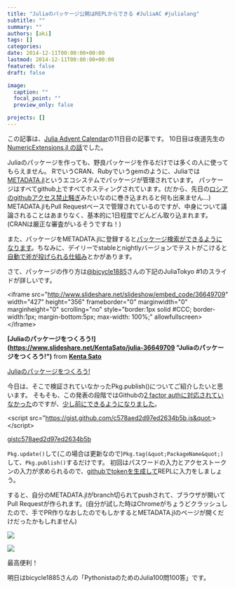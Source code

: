 ```yaml
---
title: "Juliaのパッケージ公開はREPLからできる #JuliaAC #julialang"
subtitle: ""
summary: ""
authors: [aki]
tags: []
categories: 
date: 2014-12-11T00:00:00+00:00
lastmod: 2014-12-11T00:00:00+00:00
featured: false
draft: false

image:
  caption: ""
  focal_point: ""
  preview_only: false

projects: []
---
```

この記事は、[Julia Advent Calendar](http://qiita.com/advent-calendar/2014/julialang)の11日目の記事です。 10日目は夜道先生の[NumericExtensions.jl の話](http://yomichi.hateblo.jp/entry/2014/12/10/052839)でした。

Juliaのパッケージを作っても、野良パッケージを作るだけでは多くの人に使ってもらえません。 RでいうCRAN、Rubyでいうgemのように、Juliaでは[METADATA.jl](https://github.com/JuliaLang/METADATA.jl)というエコシステムでパッケージが管理されています。 パッケージはすべてgithub上ですべてホスティングされています。(だから、先日の[ロシアのgithubアクセス禁止騒ぎ](http://jp.techcrunch.com/2014/12/04/20141203github-russia/)みたいなのに巻き込まれると何も出来ません...) METADATA.jlもPull Requestベースで管理されているのですが、中身について議論されることはあまりなく、基本的に1日程度でどんどん取り込まれます。(CRANは厳正な審査がいるそうですね！)

また、パッケージをMETADATA.jlに登録すると[パッケージ検索ができるようになります](http://pkg.julialang.org/)。ちなみに、デイリーでstableとnightlyバージョンでテストがこけると[自動で斧が投げられる仕組み](https://github.com/chezou/MeCab.jl/issues/1)とかがあります。

さて、パッケージの作り方は[@bicycle1885](https://twitter.com/bicycle1885)さんの下記のJuliaTokyo #1のスライドが詳しいです。

&lt;iframe src=&quot;http://www.slideshare.net/slideshow/embed_code/36649709&quot; width=&quot;427&quot; height=&quot;356&quot; frameborder=&quot;0&quot; marginwidth=&quot;0&quot; marginheight=&quot;0&quot; scrolling=&quot;no&quot; style=&quot;border:1px solid #CCC; border-width:1px; margin-bottom:5px; max-width: 100%;&quot; allowfullscreen&gt; &lt;/iframe&gt;

  **[Juliaのパッケージをつくろう!](https://www.slideshare.net/KentaSato/julia-36649709 &quot;Juliaのパッケージをつくろう!&quot;)** from **[Kenta Sato](http://www.slideshare.net/KentaSato)** 

[Juliaのパッケージをつくろう!](http://www.slideshare.net/KentaSato/julia-36649709)

今日は、そこで検証されていなかったPkg.publish()についてご紹介したいと思います。 そもそも、この発表の段階ではGithubの[2 factor authに対応されていなかった](https://github.com/JuliaLang/julia/issues/5252)のですが、[少し前にできるようになりました](https://github.com/JuliaLang/julia/commit/a5b1f3066e62356bc59a2ca542358b620d6e0435)。

&lt;script src=&quot;https://gist.github.com/c578aed2d97ed2634b5b.js&quot;&gt; &lt;/script&gt;

[gistc578aed2d97ed2634b5b](https://gist.github.com/c578aed2d97ed2634b5b)

`Pkg.update()`して(この場合は更新なので)`Pkg.tag(&quot;PackageName&quot;)`して、`Pkg.publish()`するだけです。 初回はパスワードの入力とアクセストークンの入力が求められるので、[githubでtokenを生成して](https://github.com/settings/applications)REPLに入力をしましょう。

すると、自分のMETADATA.jlがbranch切られてpushされて、ブラウザが開いてPull Requestが作られます。(自分が試した時はChromeがちょうどクラッシュしたので、手でPR作りなおしたのでもしかするとMETADATA.jlのページが開くだけだったかもしれません)

![](/img/julia_ac_pkg_publish/20141207213426.png)

![](/img/julia_ac_pkg_publish/20141207213437.png)

最高便利！

明日はbicycle1885さんの「PythonistaのためのJulia100問100答」です。



